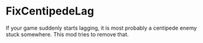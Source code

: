 # FixCentipedeLag

If your game suddenly starts lagging, it is most probably a centipede enemy stuck somewhere.
This mod tries to remove that.